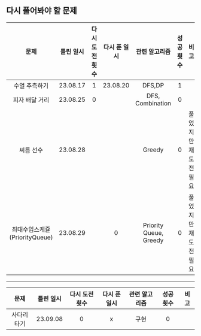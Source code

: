 ## 다시 풀어봐야 할 문제

|           문제           |  틀린 일시   | 다시 도전 횟수 | 다시 푼 일시  |        관련 알고리즘         | 성공 횟수 |     비고      |
|:----------------------:|:--------:|:--------:|:--------:|:----------------------:|:-----:|:-----------:|
|        수열 추측하기         | 23.08.17 |    1     | 23.08.20 |         DFS,DP         |   1   |             |
|        피자 배달 거리        | 23.08.25 |    0     |          |    DFS, Combination    |   0   |             |
|         씨름 선수          | 23.08.28 |          |          |         Greedy         |   0   | 풀었지만 재도전 필요 |
| 최대수입스케쥴(PriorityQueue) | 23.08.29 |          |    0     | Priority Queue, Greedy |   0   | 풀었지만 재도전 필요 |

---

|   문제   |  틀린 일시   | 다시 도전 횟수 | 다시 푼 일시 | 관련 알고리즘 | 성공 횟수 | 비고 |
|:------:|:--------:|:--------:|:-------:|:-------:|:-----:|:--:|
| 사다리 타기 | 23.09.08 |    0     |    x    |   구현    |   0   |    |